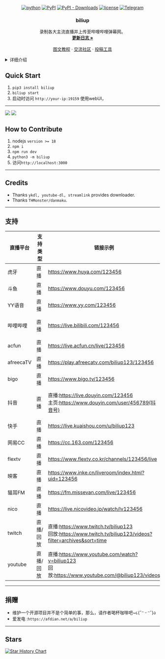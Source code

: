 <div align="center">

[![python](https://img.shields.io/badge/python-3.7%2B-blue)](http://www.python.org/download)
[![PyPI](https://img.shields.io/pypi/v/biliup)](https://pypi.org/project/biliup)
[![PyPI - Downloads](https://img.shields.io/pypi/dm/biliup)](https://pypi.org/project/biliup)
[![license](https://img.shields.io/github/license/biliup/biliup)](https://github.com/biliup/biliup/blob/master/LICENSE)
[![Telegram](https://img.shields.io/badge/Telegram-Group-blue.svg?logo=telegram)](https://t.me/+IkpIABHqy6U0ZTQ5)
</div>

  <h3 align="center">biliup</h3>

  <p align="center">
    录制各大主流直播并上传至哔哩哔哩弹幕网。
    
<br />
    <a href="https://biliup.github.io/biliup/docs/guide/changelog"><strong>更新日志 »</strong></a>
    <br />
    <br />
    <a href="https://www.bilibili.com/read/cv33195912">图文教程</a>
    ·
    <a href="https://biliup.me/">交流社区</a>
    ·
    <a href="https://github.com/biliup/biliup-app">投稿工具</a>
  </p>
</div>

    

<details>
<summary>详细介绍</summary>

* 支持自动录制各大主流直播平台实时直播流，并于录制结束后自动上传到哔哩哔哩视频网站。
* 支持YouTube，twitch直播回放列表自动搬运至b站，如链接 https://www.twitch.tv/xxxx/videos?filter=archives&sort=time
* 支持录制哔哩哔哩，斗鱼，虎牙，Twitch平台的**直播弹幕**，生成B站标准格式的XML弹幕文件，可被常见的各种弹幕挂载程序使用处理
* 自动选择上传线路，保证国内外vps上传质量和速度
* 从 v0.4.32 版本开始，不依赖配置文件可直接使用webUI，若想和低于 v0.4.32 时一致使用配置文件，请添加启动参数`--no-http`
* 可分别控制下载与上传并发量
* ~~支持 cos-internal，腾讯云上海内网上传，免流 + 大幅提速~~
* 实验性功能：
    - 防止录制花屏（使用默认的stream-gears下载器就会有这个功能）

</details>


## Quick Start

1. `pip3 install biliup`
2. `biliup start`
3. 启动时访问 `http://your-ip:19159` 使用webUI，
****

![](.github/resource/light.png)
![](.github/resource/dark.png)

## How to Contribute
1. nodejs `version >= 18`
2. `npm i`
3. `npm run dev`
4. `python3 -m biliup`
5. 访问`http://localhost:3000`
****

## Credits
* Thanks `ykdl, youtube-dl, streamlink` provides downloader.
* Thanks `THMonster/danmaku`.
****


## 支持

| 直播平台 | 支持类型 | 链接示例 | 特殊注释 |
| ------| ------ | ------ | ------ |
| 虎牙 | 直播 | https://www.huya.com/123456 | 可录制弹幕 |
| 斗鱼 | 直播 | https://www.douyu.com/123456 | 可录制弹幕 |
| YY语音 | 直播 | https://www.yy.com/123456 |
| 哔哩哔哩 | 直播 | https://live.bilibili.com/123456 | 特殊分区hls流需要单独配置/可录制弹幕 |
| acfun | 直播 | https://live.acfun.cn/live/123456 |
| afreecaTV | 直播 | https://play.afreecatv.com/biliup123/123456 | 录制部分直播时需要登陆 |
| bigo | 直播 | https://www.bigo.tv/123456 |
| 抖音 | 直播 | 直播:https://live.douyin.com/123456<br>主页:https://www.douyin.com/user/456789(抖音号) | 录制douyin.com/user/类型链接或被风控需配置cookies |
| 快手 | 直播 | https://live.kuaishou.com/u/biliup123 |
| 网易CC | 直播 | https://cc.163.com/123456 |
| flextv | 直播 | https://www.flextv.co.kr/channels/123456/live |
| 映客 | 直播 | https://www.inke.cn/liveroom/index.html?uid=123456 |
| 猫耳FM | 直播 | https://fm.missevan.com/live/123456 | 猫耳为纯音频流 |
| nico | 直播 | https://live.nicovideo.jp/watch/lv123456 | 可配置登录信息 |
| twitch | 直播/回放 | 直播:https://www.twitch.tv/biliup123<br>回放:https://www.twitch.tv/biliup123/videos?filter=archives&sort=time | 可配置登录信息/尽量录制回放/可录制弹幕 |
| youtube | 直播/回放 | 直播:https://www.youtube.com/watch?v=biliup123<br>回放:https://www.youtube.com/@biliup123/videos | 可配置登录信息/尽量录制回放/可配置回放下载日期 |
****

## 捐赠
* 维护一个开源项目并不是个简单的事，那么，请作者喝杯咖啡吧~૮(˶ᵔ ᵕ ᵔ˶)ა
* 爱发电 :`https://afdian.net/a/biliup`
****



## Stars
[![Star History Chart](https://api.star-history.com/svg?repos=biliup/biliup&type=Date)](https://star-history.com/#biliup/biliup&Date)
